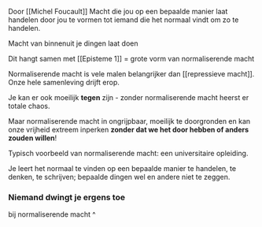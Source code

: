 Door [[Michel Foucault]]
Macht die jou op een bepaalde manier laat handelen door jou te vormen tot iemand die het normaal vindt om zo te handelen.

Macht van binnenuit je dingen laat doen

Dit hangt samen met [[Episteme 1]] = grote vorm van normaliserende macht

Normaliserende macht is vele malen belangrijker dan [[repressieve macht]]. Onze hele samenleving drijft erop.

Je kan er ook moeilijk **tegen** zijn - zonder normaliserende macht heerst er totale chaos.

Maar normaliserende macht in ongrijpbaar, moeilijk te doorgronden en kan onze vrijheid extreem inperken **zonder dat we het door hebben of anders zouden willen**!

Typisch voorbeeld van normaliserende macht: een universitaire opleiding.

Je leert het normaal te vinden op een bepaalde manier te handelen, te denken, te schrijven; bepaalde dingen wel en andere niet te zeggen.

### Niemand dwingt je ergens toe
bij normaliserende macht ^




